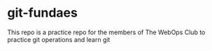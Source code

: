 git-fundaes
===========

This repo is a practice repo for the members of The WebOps Club to practice git operations and learn git
